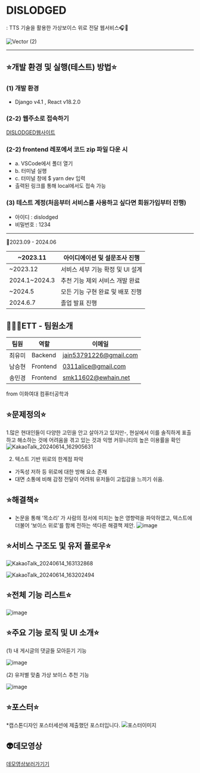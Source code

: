 # DISLODGED

: TTS 기술을 활용한 가상보이스 위로 전달 웹서비스🎧💽

![Vector (2)](https://github.com/ETT-DISLODGED/.github/assets/110734087/d19e4d55-463e-4c23-a7eb-aa86d8bfedfd)


---




## ⭐개발 환경 및 실행(테스트) 방법⭐

### (1) 개발 환경
- Django v4.1 , React v18.2.0
  

### (2-2) 웹주소로 접속하기
[DISLODGED웹사이트](https://dig67j0e4fk0c.cloudfront.net/)


### (2-2) frontend 레포에서 코드 zip 파일 다운 시
- a. VSCode에서 폴더 열기
- b. 터미널 실행
- c. 터미널 창에 $ yarn dev 입력
- 출력된 링크를 통해 local에서도 접속 가능


### (3) 테스트 계정(처음부터 서비스를 사용하고 싶다면 회원가입부터 진행)
- 아이디 : dislodged
- 비밀번호 : 1234

---

📅2023.09 - 2024.06

|~2023.11| 아이디에이션 및 설문조사 진행|
|----|---|
|~2023.12 |서비스 세부 기능 확정 및 UI 설계|
|2024.1~2024.3|추천 기능 제외 서비스 개발 완료|
|~2024.5|모든 기능 구현 완료 및 배포 진행|
|2024.6.7|졸업 발표 진행|


## 👩‍👧‍👦ETT - 팀원소개

|팀원|역할|이메일|
|----|---|----|
|최유미|Backend|jain53791226@gmail.com|
|남승현|Frontend|0311alice@gmail.com|
|송민경|Frontend|smk11602@ewhain.net|

from 이화여대 컴퓨터공학과



## ⭐문제정의⭐
1.많은 현대인들이 다양한 고민을 안고 살아가고 있지만-, 현실에서 이를 솔직하게 표출하고 해소하는 것에 어려움을 겪고 있는 것과 익명 커뮤니티의 높은 이용률을 확인 
![KakaoTalk_20240614_162905631](https://github.com/ETT-DISLODGED/.github/assets/110734087/c6e21341-d0a8-44d3-ae70-4d778b17a308)



2. 텍스트 기반 위로의 한계점 파악
- 가독성 저하 등 위로에 대한 방해 요소 존재
- 대면 소통에 비해 감정 전달이 어려워 유저들이 고립감을 느끼기 쉬움.



## ⭐해결책⭐
- 논문을 통해 ‘목소리’ 가 사람의 정서에 미치는 높은 영향력을 파악하였고, 텍스트에 더불어 ‘보이스 위로’를 함께 전하는 색다른 해결책 제안.
![image](https://github.com/ETT-DISLODGED/.github/assets/110734087/4cf7914a-8410-4262-b98d-d72d072acefc)




## ⭐서비스 구조도 및 유저 플로우⭐

![KakaoTalk_20240614_163132868](https://github.com/ETT-DISLODGED/.github/assets/110734087/d9b1538b-86a1-41de-bdc7-2c2f36ab9c1b)



![KakaoTalk_20240614_163202494](https://github.com/ETT-DISLODGED/.github/assets/110734087/f2c30a70-12c4-4c4a-a2f2-0582888c9257)



## ⭐전체 기능 리스트⭐
![image](https://github.com/ETT-DISLODGED/.github/assets/110734087/d875e3f9-7f94-4ea9-9b0b-580c9160de0e)


## ⭐주요 기능 로직 및 UI 소개⭐

(1) 내 게시글의 댓글들 모아듣기 기능

![image](https://github.com/ETT-DISLODGED/.github/assets/110734087/939a5dd7-666b-4efc-853e-d3421658804b)

(2) 유저별 맞춤 가상 보이스 추천 기능

![image](https://github.com/ETT-DISLODGED/.github/assets/110734087/ca2c7814-3762-40d4-bdd9-e1767a83388b)


## ⭐포스터⭐
*캡스톤디자인 포스터세션에 제출했던 포스터입니다.
![포스터이미지](https://github.com/ETT-DISLODGED/.github/assets/110734087/2339438d-130e-4aee-8291-d1271b8c3f03)



## 👽데모영상
[데모영상보러가기기](https://www.youtube.com/watch?v=E3e9SRJPGZM)
